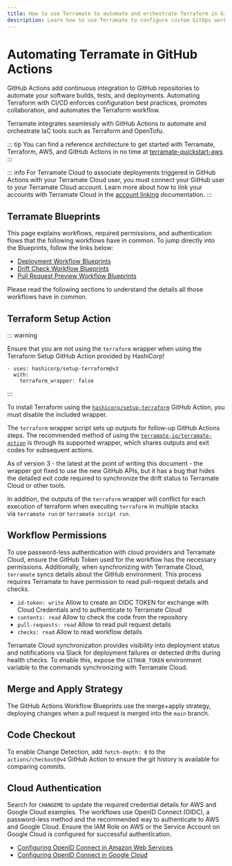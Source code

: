 ```yaml
---
title: How to use Terramate to automate and orchestrate Terraform in GitHub Actions
description: Learn how to use Terramate to configure custom GitOps workflows to automate and orchestrate Terraform and OpenTofu in GitHub Actions.
---
```


# Automating Terramate in GitHub Actions

GitHub Actions add continuous integration to GitHub repositories to automate your software builds, tests, and deployments. Automating Terraform with CI/CD enforces configuration best practices, promotes collaboration, and automates the Terraform workflow.

Terramate integrates seamlessly with GitHub Actions to automate and orchestrate IaC tools such as Terraform and OpenTofu.

::: tip
You can find a reference architecture to get started with Terramate, Terraform, AWS, and GitHub Actions in no time
at [terramate-quickstart-aws](https://github.com/terramate-io/terramate-quickstart-aws).
:::

::: info
For Terramate Cloud to associate deployments triggered in GitHub Actions with
your Terramate Cloud user, you must connect your GitHub user to your Terramate Cloud account. Learn more about how to link your accounts with Terramate Cloud in the
[account linking](../profile/account-linking.md) documentation.
:::

## Terramate Blueprints

This page explains workflows, required permissions, and authentication flows that the following workflows have in common.
To jump directly into the Blueprints, follow the links below:

- [Deployment Workflow Blueprints](./deployment-workflow.md)
- [Drift Check Workflow Blueprints](./drift-check-workflow.md)
- [Pull Request Preview Workflow Blueprints](./preview-workflow.md)

Please read the following sections to understand the details all those workflows have in common.

## Terraform Setup Action

::: warning

Ensure that you are not using the `terraform` wrapper when using the Terraform Setup GitHub Action provided by HashiCorp!

```
- uses: hashicorp/setup-terraform@v3
  with:
    terraform_wrapper: false

```

:::

To install Terraform using the [`hashicorp/setup-terraform`](https://github.com/hashicorp/setup-terraform) GitHub Action, you must disable the included wrapper.

The `terraform` wrapper script sets up outputs for follow-up GitHub Actions steps. The recommended method of using the [`terramate-io/terramate-action`](https://github.com/terramate-io/terramate-action) is through its supported wrapper, which shares outputs and exit codes for subsequent actions.

As of version 3 - the latest at the point of writing this document - the wrapper got fixed to use the new GitHub APIs, but it has a bug that hides the detailed exit code required to synchronize the drift status to Terramate Cloud or other tools.

In addition, the outputs of the `terraform` wrapper will conflict for each execution of terraform when executing `terraform` in multiple stacks via `terramate run` or `terramate script run`.

## Workflow Permissions

To use password-less authentication with cloud providers and Terramate Cloud, ensure the GitHub Token used for the workflow has the necessary permissions. Additionally, when synchronizing with Terramate Cloud, `terramate` syncs details about the GitHub environment. This process requires Terramate to have permission to read pull-request details and checks.

- `id-token: write` Allow to create an OIDC TOKEN for exchange with Cloud Credentials and to authenticate to Terramate Cloud
- `contents: read` Allow to check the code from the repository
- `pull-requests: read` Allow to read pull request details
- `checks: read` Allow to read workflow details

Terramate Cloud synchronization provides visibility into deployment status and notifications via Slack for deployment failures or detected drifts during health checks. To enable this, expose the `GITHUB_TOKEN` environment variable to the commands synchronizing with Terramate Cloud.

## Merge and Apply Strategy

The GitHub Actions Workflow Blueprints use the merge+apply strategy, deploying changes when a pull request is merged into the `main` branch.

## Code Checkout

To enable Change Detection, add `fetch-depth: 0` to the `actions/checkout@v4` GitHub Action to ensure the git history is available for comparing commits.

## Cloud Authentication

Search for `CHANGEME` to update the required credential details for AWS and Google Cloud examples. The workflows use OpenID Connect (OIDC), a password-less method and the recommended way to authenticate to AWS and Google Cloud. Ensure the IAM Role on AWS or the Service Account on Google Cloud is configured for successful authentication.

- [Configuring OpenID Connect in Amazon Web Services](https://docs.github.com/en/actions/deployment/security-hardening-your-deployments/configuring-openid-connect-in-amazon-web-services)
- [Configuring OpenID Connect in Google Cloud](https://docs.github.com/en/actions/deployment/security-hardening-your-deployments/configuring-openid-connect-in-google-cloud-platform)
